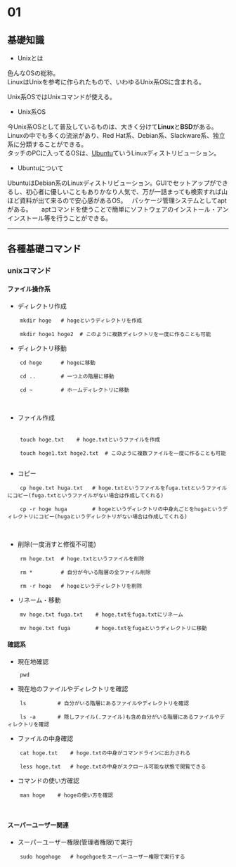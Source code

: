 # 01

## 基礎知識

- Unixとは

色んなOSの総称。  
LinuxはUnixを参考に作られたもので、いわゆるUnix系OSに含まれる。  
  
Unix系OSではUnixコマンドが使える。

- Unix系OS

今Unix系OSとして普及しているものは、大きく分けて**Linux**と**BSD**がある。  
Linuxの中でも多くの流派があり、Red Hat系、Debian系、Slackware系、独立系に分類することができる。  
タッチのPCに入ってるOSは、<a href="https://www.ubuntulinux.jp/">Ubuntu</a>ていうLinuxディストリビューション。

- Ubuntuについて

UbuntuはDebian系のLinuxディストリビューション。GUIでセットアップができるし、初心者に優しいこともありかなり人気で、万が一詰まっても検索すれば山ほど資料が出て来るので安心感があるOS。  
パッケージ管理システムとしてaptがある。 　
aptコマンドを使うことで簡単にソフトウェアのインストール・アンインストール等を行うことができる。  

---

## 各種基礎コマンド

### unixコマンド

#### ファイル操作系


- ディレクトリ作成  
    
```
    mkdir hoge   # hogeというディレクトリを作成 
    
    mkdir hoge1 hoge2  # このように複数ディレクトリを一度に作ることも可能    
```
        
- ディレクトリ移動  

```
    cd hoge      # hogeに移動  
       
    cd ..        # 一つ上の階層に移動  
       
    cd ~         # ホームディレクトリに移動  
```
   
- ファイル作成  
    
```
    touch hoge.txt    # hoge.txtというファイルを作成  
        
    touch hoge1.txt hoge2.txt  # このように複数ファイルを一度に作ることも可能      
```

- コピー  

```
    cp hoge.txt huga.txt   # hoge.txtというファイルをfuga.txtというファイルにコピー(fuga.txtというファイルがない場合は作成してくれる)  
    
    cp -r hoge huga        # hogeというディレクトリの中身丸ごとをhugaというディレクトリにコピー(hugaというディレクトリがない場合は作成してくれる)
```  
      
- 削除(一度消すと修復不可能)

```   
    rm hoge.txt  # hoge.txtというファイルを削除  
       
    rm *         # 自分が今いる階層の全ファイル削除  
    
    rm -r hoge   # hogeというディレクトリを削除   
```

- リネーム・移動

```
    mv hoge.txt fuga.txt    # hoge.txtをfuga.txtにリネーム  
    
    mv hoge.txt fuga        # hoge.txtをfugaというディレクトリに移動  
```

#### 確認系

- 現在地確認  

```
    pwd
```

- 現在地のファイルやディレクトリを確認

```    
    ls          # 自分がいる階層にあるファイルやディレクトリを確認  
       
    ls -a       # 隠しファイル(.ファイル)も含め自分がいる階層にあるファイルやディレクトリを確認  
```

- ファイルの中身確認

```
    cat hoge.txt    # hoge.txtの中身がコマンドラインに出力される  
    
    less hoge.txt   # hoge.txtの中身がスクロール可能な状態で閲覧できる
```

- コマンドの使い方確認

```
    man hoge    # hogeの使い方を確認
```
    
#### スーパーユーザー関連

- スーパーユーザー権限(管理者権限)で実行

```
    sudo hogehoge   # hogehgoeをスーパーユーザー権限で実行する
```

